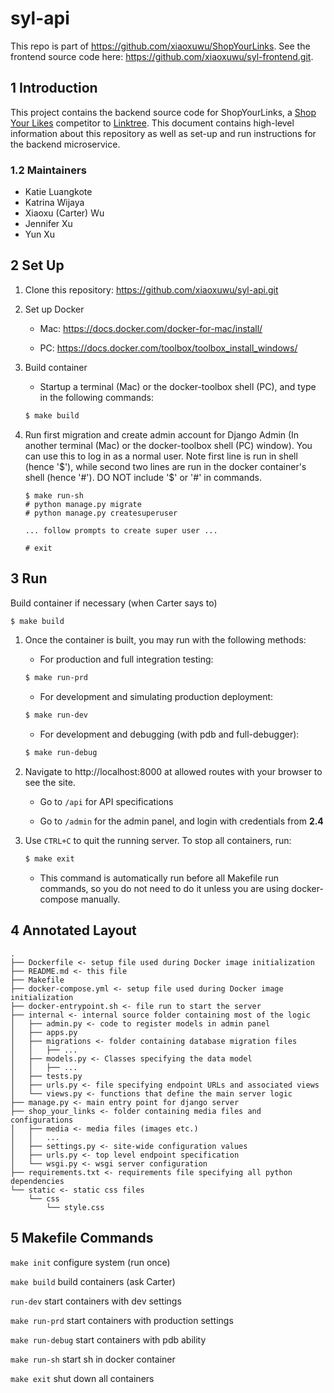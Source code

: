 # syl-api

This repo is part of https://github.com/xiaoxuwu/ShopYourLinks. See the frontend source code here: https://github.com/xiaoxuwu/syl-frontend.git.

## 1 Introduction

This project contains the backend source code for ShopYourLinks, a [Shop Your Likes](https://shopyourlikes.com/) competitor to [Linktree](https://linktr.ee/). This document contains high-level information about this repository as well as set-up and run instructions for the backend microservice.

### 1.2 Maintainers

- Katie Luangkote
- Katrina Wijaya
- Xiaoxu (Carter) Wu
- Jennifer Xu
- Yun Xu

## 2 Set Up

1. Clone this repository: https://github.com/xiaoxuwu/syl-api.git

2. Set up Docker

    - Mac: https://docs.docker.com/docker-for-mac/install/

    - PC: https://docs.docker.com/toolbox/toolbox_install_windows/

3. Build container

    - Startup a terminal (Mac) or the docker-toolbox shell (PC), and type in the following commands:

    ```bash
    $ make build
    ```
    
4. Run first migration and create admin account for Django Admin (In another terminal (Mac) or the docker-toolbox shell (PC) window). You can use this to log in as a normal user. Note first line is run in shell (hence '$'), while second two lines are run in the docker container's shell (hence '#'). DO NOT include '$' or '#' in commands.

    ```
    $ make run-sh
    # python manage.py migrate
    # python manage.py createsuperuser
    
    ... follow prompts to create super user ...
    
    # exit
    ```


## 3 Run

Build container if necessary (when Carter says to)

```bash
$ make build
```

1. Once the container is built, you may run with the following methods:

    - For production and full integration testing:

     ```bash
     $ make run-prd
     ```

    - For development and simulating production deployment:

     ```bash
     $ make run-dev
     ```

    - For development and debugging (with pdb and full-debugger):

     ```bash
     $ make run-debug
     ```

2. Navigate to http://localhost:8000 at allowed routes with your browser to see the site.
    - Go to `/api` for API specifications

    - Go to `/admin` for the admin panel, and login with credentials from **2.4**

3. Use `CTRL+C` to quit the running server. To stop all containers, run:

     ```bash
     $ make exit
     ```
     
    - This command is automatically run before all Makefile run commands, so you do not need to do it unless you are using docker-compose manually.

  

## 4 Annotated Layout
```
.
├── Dockerfile <- setup file used during Docker image initialization
├── README.md <- this file
├── Makefile
├── docker-compose.yml <- setup file used during Docker image initialization
├── docker-entrypoint.sh <- file run to start the server
├── internal <- internal source folder containing most of the logic
│   ├── admin.py <- code to register models in admin panel
│   ├── apps.py
│   ├── migrations <- folder containing database migration files
│   │   ├── ...
│   ├── models.py <- Classes specifying the data model
│   │   ├── ...
│   ├── tests.py
│   ├── urls.py <- file specifying endpoint URLs and associated views
│   └── views.py <- functions that define the main server logic
├── manage.py <- main entry point for django server
├── shop_your_links <- folder containing media files and configurations
│   ├── media <- media files (images etc.)
│   │   ...
│   ├── settings.py <- site-wide configuration values
│   ├── urls.py <- top level endpoint specification
│   └── wsgi.py <- wsgi server configuration
├── requirements.txt <- requirements file specifying all python dependencies
└── static <- static css files
    └── css 
        └── style.css
```

## 5 Makefile Commands


`make init` configure system (run once)

`make build` build containers (ask Carter)

`run-dev` start containers with dev settings

`make run-prd` start containers with production settings

`make run-debug` start containers with pdb ability

`make run-sh` start sh in docker container

`make exit` shut down all containers
